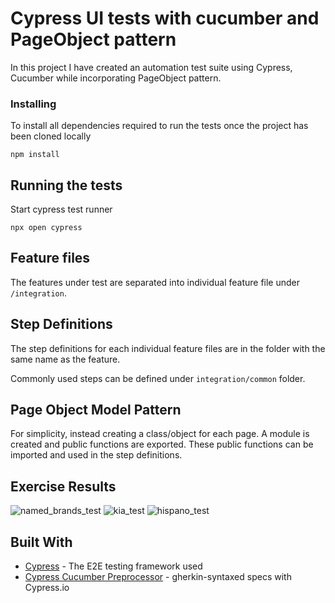 # Cypress UI tests with cucumber and PageObject pattern

In this project I have created an automation test suite using Cypress, Cucumber while incorporating PageObject pattern.

### Installing

To install all dependencies required to run the tests once the project has been cloned locally
```
npm install
```

## Running the tests

Start cypress test runner
```
npx open cypress
```

## Feature files
The features under test are separated into individual feature file under ```/integration```. 

## Step Definitions 
The step definitions for each individual feature files are in the folder with the same name as the feature.

Commonly used steps can be defined under ```integration/common``` folder. 

## Page Object Model Pattern
For simplicity, instead creating a class/object for each page. A module is created and public functions are exported. These public functions can be imported and used in the step definitions. 

## Exercise Results
![named_brands_test](https://user-images.githubusercontent.com/11692981/79922454-0d31af00-8488-11ea-8b9f-561e090f11bd.png)
![kia_test](https://user-images.githubusercontent.com/11692981/79922431-099e2800-8488-11ea-87f1-dd44038d5223.png)
![hispano_test](https://user-images.githubusercontent.com/11692981/79922465-0efb7280-8488-11ea-8c74-a326a1f196c6.png)
## Built With

* [Cypress](https://github.com/cypress-io/cypress) - The E2E testing framework used
* [Cypress Cucumber Preprocessor](https://github.com/TheBrainFamily/cypress-cucumber-preprocessor#readme) - gherkin-syntaxed specs with Cypress.io
